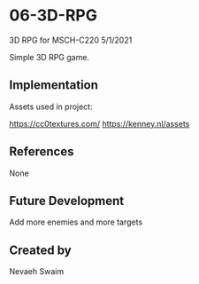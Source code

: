 # 06-3D-RPG
3D RPG for MSCH-C220
5/1/2021

Simple 3D RPG game.
## Implementation
Assets used in project:

https://cc0textures.com/
https://kenney.nl/assets

## References
None
## Future Development
Add more enemies and more targets
## Created by
Nevaeh Swaim
